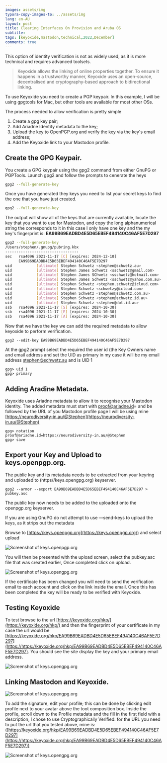 ```yaml
---
images: assets/img
typora-copy-images-to: ../assets/img
lang: en-AU
layout: post
title: Clearing Interfaces On Provision and Aruba OS
subtitle: 
tags: [keyoxide,mastodon,technical,2022,December]
comments: true
---
```


This option of identity verification is not as widely used, as it is more technical and requires advanced toolsets.

> Keyoxide allows the linking of online properties together. To ensure it happens in a trustworthy manner, Keyoxide uses an open-source, decentralised and cryptography-based approach to bidirectional linking.

To use Keyoxide you need to create a PGP keypair. In this example, I will be using gpgtools for Mac, but other tools are available for most other OSs.

The process needed to allow verification is pretty simple

1. Create a gpg key pair;
2. Add Ariadne Identity metadata to the key;
3. Upload the key to OpenPGP.org and verify the key via the key's email address;
4. Add the Keyoxide link to your Mastodon profile.

## **Create the GPG Keypair.**

You create a GPG keypair using the gpg2 command from either GnuPG or PGPTools. Launch gpg2 and follow the prompts to cenerate the heys

```bash
gpg2 --full-generate-key
```

Once you have generated they keys you need to list your secret keys to find the one that you have just created.

```bash
gpg2 --full-generate-key
```

The output will show all of the keys that are currently available, locate the key that you want to use for Mastodon, and copy the long alphanumerical string the corresponds to it in this case I only have one key and the my key's fingerprint is: **EA99B69EADBD4E5D65EBEF494140C46AF5E7D297**



```bash
gpg2 --full-generate-key
/Users/stephen/.gnupg/pubring.kbx
---------------------------------
sec   rsa4096 2021-11-17 [C] [expires: 2024-12-10]
      EA99B69EADBD4E5D65EBEF494140C46AF5E7D297
uid           [ultimate] Stephen Schwetz <stephen@schwetz.au>
uid           [ultimate] Stephen James Schwetz <sschwetz@gmail.com>
uid           [ultimate] Stephen James SChwetz <sschwetz@hotmail.com>
uid           [ultimate] Stephen James Schwetz <sschwetz@yahoo.com.au>
uid           [ultimate] Stephen Schwetz <stephen.schwetz@icloud.com>
uid           [ultimate] Stephen Schwetz <schwetzy@icloud.com>
uid           [ultimate] Stephen Schwetz <stephen@schwetz.com.au>
uid           [ultimate] Stephen Schwetz <stephen@schwetz.id.au>
uid           [ultimate] Stephen Schwetz <stephen@dot.id.au>
ssb   rsa4096 2021-11-17 [S] [expires: 2024-10-30]
ssb   rsa4096 2021-11-17 [E] [expires: 2024-10-30]
ssb   rsa4096 2021-11-17 [A] [expires: 2024-10-30]
```

Now that we have the key we can add the required metadata to allow keyoxide to perform verification.

```
gpg2 --edit-key EA99B69EADBD4E5D65EBEF494140C46AF5E7D297
```

At the gpg2 prompt select the required the user id (the Key Owners name and email address and set the UID as primary in my case it will be my email address stephen@schwetz.au and is UID 1

```
gpg> uid 1
gpg> primary
```

## Adding Aradine Metadata.

Keyoxide uses Ariadne metadata to allow it to recognise your Mastodon identity. The added metadata must start with  proof@ariadne.id= and be followed by the URL of you Mastodon profile page I will be using mine [https://neurodiversity-in.au/@Stephen](https://neurodiversity-in.au/@Stephen)

```
gpg> notation
proof@ariadne.id=https://neurodiversity-in.au/@Stephen 
gpg> save
```

## Export your Key and Upload to keys.openpgp.org.

The public key and its metadata needs to be extracted from your keyring and uploaded to (https//keys.opengpg.org) keyserver.

```
gpg2 --armor --export EA99B69EADBD4E5D65EBEF494140C46AF5E7D297 > pubkey.asc
```

The public key  now needs to be added to the uploaded onto the openpgp.org keyserver.

If you are using GnuPG do not attempt to use —send-keys to upload the keys, as it strips out the metadata

Browse to [https://keys.openpgp.org](https://keys.openpgp.org/) and select upload

![Screenshot of keys.openpgp.org](assets/rEuBwXPnmx4GefNH-image.png)

You will then be presented with the upload screen, select the pubkey.asc file that was created earlier, Once completed click on upload.

![Screenshot of keys.opengpg.org](assets/O8FIHtiGc064oVOS-image.png)

If the certificate has been changed you will need to send the verification email to each account and click on the link inside the email. Once this has been completed the key will be ready to be verified with Keyoxide.

## Testing Keyoxide

To test browse to the url [https://keyoxide.org/hkp/](https://keyoxide.org/hkp/) and then the fingerprint of your certificate in my case the url would be [https://keyoxide.org/hkp/EA99B69EADBD4E5D65EBEF494140C46AF5E7D297](https://https://keyoxide.org/hkp/EA99B69EADBD4E5D65EBEF494140C46AF5E7D297). You should see the site display the key and your primary email address.



![Screenshot of keys.opengpg.org](assets/0bHNLz00l2f9b8uV-image.png)

## Linking Mastodon and Keyoxide.



![Screenshot of keys.opengpg.org](assets/QT1Sl8jDyGjSswDY-image.png)



To add the signature, edit your profile; this can be done by clicking edit profile next to your avatar above the toot composition box. Inside the profile, scroll  down to the Profile metadata and the fill in the first field with a description, I chose to use Cryptographically Verified. for the URL you need to put the url that you tested above, mine is: ([https://keyoxide.org/hkp/EA99B69EADBD4E5D65EBEF494140C46AF5E7D297](https://https://keyoxide.org/hkp/EA99B69EADBD4E5D65EBEF494140C46AF5E7D297))



![Screenshot of keys.opengpg.org](assets/NQ2CZdSkr86jzXgz-image.png)